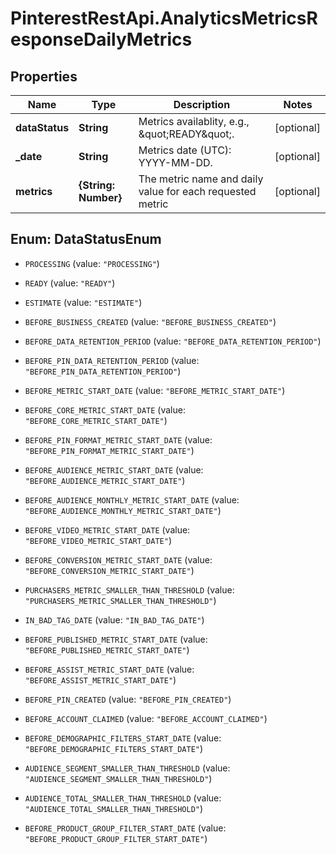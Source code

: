 # PinterestRestApi.AnalyticsMetricsResponseDailyMetrics

## Properties

Name | Type | Description | Notes
------------ | ------------- | ------------- | -------------
**dataStatus** | **String** | Metrics availablity, e.g., \&quot;READY\&quot;. | [optional] 
**_date** | **String** | Metrics date (UTC): YYYY-MM-DD. | [optional] 
**metrics** | **{String: Number}** | The metric name and daily value for each requested metric | [optional] 



## Enum: DataStatusEnum


* `PROCESSING` (value: `"PROCESSING"`)

* `READY` (value: `"READY"`)

* `ESTIMATE` (value: `"ESTIMATE"`)

* `BEFORE_BUSINESS_CREATED` (value: `"BEFORE_BUSINESS_CREATED"`)

* `BEFORE_DATA_RETENTION_PERIOD` (value: `"BEFORE_DATA_RETENTION_PERIOD"`)

* `BEFORE_PIN_DATA_RETENTION_PERIOD` (value: `"BEFORE_PIN_DATA_RETENTION_PERIOD"`)

* `BEFORE_METRIC_START_DATE` (value: `"BEFORE_METRIC_START_DATE"`)

* `BEFORE_CORE_METRIC_START_DATE` (value: `"BEFORE_CORE_METRIC_START_DATE"`)

* `BEFORE_PIN_FORMAT_METRIC_START_DATE` (value: `"BEFORE_PIN_FORMAT_METRIC_START_DATE"`)

* `BEFORE_AUDIENCE_METRIC_START_DATE` (value: `"BEFORE_AUDIENCE_METRIC_START_DATE"`)

* `BEFORE_AUDIENCE_MONTHLY_METRIC_START_DATE` (value: `"BEFORE_AUDIENCE_MONTHLY_METRIC_START_DATE"`)

* `BEFORE_VIDEO_METRIC_START_DATE` (value: `"BEFORE_VIDEO_METRIC_START_DATE"`)

* `BEFORE_CONVERSION_METRIC_START_DATE` (value: `"BEFORE_CONVERSION_METRIC_START_DATE"`)

* `PURCHASERS_METRIC_SMALLER_THAN_THRESHOLD` (value: `"PURCHASERS_METRIC_SMALLER_THAN_THRESHOLD"`)

* `IN_BAD_TAG_DATE` (value: `"IN_BAD_TAG_DATE"`)

* `BEFORE_PUBLISHED_METRIC_START_DATE` (value: `"BEFORE_PUBLISHED_METRIC_START_DATE"`)

* `BEFORE_ASSIST_METRIC_START_DATE` (value: `"BEFORE_ASSIST_METRIC_START_DATE"`)

* `BEFORE_PIN_CREATED` (value: `"BEFORE_PIN_CREATED"`)

* `BEFORE_ACCOUNT_CLAIMED` (value: `"BEFORE_ACCOUNT_CLAIMED"`)

* `BEFORE_DEMOGRAPHIC_FILTERS_START_DATE` (value: `"BEFORE_DEMOGRAPHIC_FILTERS_START_DATE"`)

* `AUDIENCE_SEGMENT_SMALLER_THAN_THRESHOLD` (value: `"AUDIENCE_SEGMENT_SMALLER_THAN_THRESHOLD"`)

* `AUDIENCE_TOTAL_SMALLER_THAN_THRESHOLD` (value: `"AUDIENCE_TOTAL_SMALLER_THAN_THRESHOLD"`)

* `BEFORE_PRODUCT_GROUP_FILTER_START_DATE` (value: `"BEFORE_PRODUCT_GROUP_FILTER_START_DATE"`)




